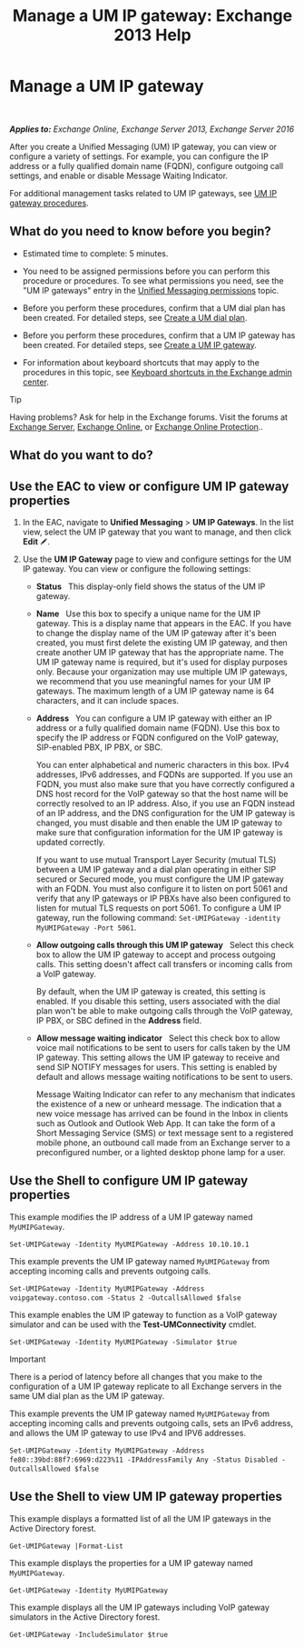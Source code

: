 ﻿---
title: 'Manage a UM IP gateway: Exchange 2013 Help'
TOCTitle: Manage a UM IP gateway
ms:assetid: 387e540f-8c59-42d2-a423-99fcf97e00aa
ms:mtpsurl: https://technet.microsoft.com/en-us/library/Aa997283(v=EXCHG.150)
ms:contentKeyID: 49315390
ms.date: 12/10/2017
mtps_version: v=EXCHG.150
f1_keywords:
- Microsoft.Exchange.Management.SnapIn.Esm.Servers.UnifiedMessaging.UMIPGatewayGeneralPropertyPageControl
---

# Manage a UM IP gateway

 

_**Applies to:** Exchange Online, Exchange Server 2013, Exchange Server 2016_


After you create a Unified Messaging (UM) IP gateway, you can view or configure a variety of settings. For example, you can configure the IP address or a fully qualified domain name (FQDN), configure outgoing call settings, and enable or disable Message Waiting Indicator.

For additional management tasks related to UM IP gateways, see [UM IP gateway procedures](https://docs.microsoft.com/en-us/exchange/voice-mail-unified-messaging/connect-voice-mail-system/um-ip-gateway-procedures).

## What do you need to know before you begin?

  - Estimated time to complete: 5 minutes.

  - You need to be assigned permissions before you can perform this procedure or procedures. To see what permissions you need, see the "UM IP gateways" entry in the [Unified Messaging permissions](unified-messaging-permissions-exchange-2013-help.md) topic.

  - Before you perform these procedures, confirm that a UM dial plan has been created. For detailed steps, see [Create a UM dial plan](https://docs.microsoft.com/en-us/exchange/voice-mail-unified-messaging/connect-voice-mail-system/create-um-dial-plan).

  - Before you perform these procedures, confirm that a UM IP gateway has been created. For detailed steps, see [Create a UM IP gateway](https://docs.microsoft.com/en-us/exchange/voice-mail-unified-messaging/connect-voice-mail-system/create-um-ip-gateway).

  - For information about keyboard shortcuts that may apply to the procedures in this topic, see [Keyboard shortcuts in the Exchange admin center](keyboard-shortcuts-in-the-exchange-admin-center-exchange-online-protection-help.md).


> [!TIP]
> Having problems? Ask for help in the Exchange forums. Visit the forums at <A href="https://go.microsoft.com/fwlink/p/?linkid=60612">Exchange Server</A>, <A href="https://go.microsoft.com/fwlink/p/?linkid=267542">Exchange Online</A>, or <A href="https://go.microsoft.com/fwlink/p/?linkid=285351">Exchange Online Protection</A>..



## What do you want to do?

## Use the EAC to view or configure UM IP gateway properties

1.  In the EAC, navigate to **Unified Messaging** \> **UM IP Gateways**. In the list view, select the UM IP gateway that you want to manage, and then click **Edit** ![Edit icon](images/JJ218640.6f53ccb2-1f13-4c02-bea0-30690e6ea71d(EXCHG.150).gif "Edit icon").

2.  Use the **UM IP Gateway** page to view and configure settings for the UM IP gateway. You can view or configure the following settings:
    
      - **Status**   This display-only field shows the status of the UM IP gateway.
    
      - **Name**   Use this box to specify a unique name for the UM IP gateway. This is a display name that appears in the EAC. If you have to change the display name of the UM IP gateway after it's been created, you must first delete the existing UM IP gateway, and then create another UM IP gateway that has the appropriate name. The UM IP gateway name is required, but it's used for display purposes only. Because your organization may use multiple UM IP gateways, we recommend that you use meaningful names for your UM IP gateways. The maximum length of a UM IP gateway name is 64 characters, and it can include spaces.
    
      - **Address**   You can configure a UM IP gateway with either an IP address or a fully qualified domain name (FQDN). Use this box to specify the IP address or FQDN configured on the VoIP gateway, SIP-enabled PBX, IP PBX, or SBC.
        
        You can enter alphabetical and numeric characters in this box. IPv4 addresses, IPv6 addresses, and FQDNs are supported. If you use an FQDN, you must also make sure that you have correctly configured a DNS host record for the VoIP gateway so that the host name will be correctly resolved to an IP address. Also, if you use an FQDN instead of an IP address, and the DNS configuration for the UM IP gateway is changed, you must disable and then enable the UM IP gateway to make sure that configuration information for the UM IP gateway is updated correctly.
        
        If you want to use mutual Transport Layer Security (mutual TLS) between a UM IP gateway and a dial plan operating in either SIP secured or Secured mode, you must configure the UM IP gateway with an FQDN. You must also configure it to listen on port 5061 and verify that any IP gateways or IP PBXs have also been configured to listen for mutual TLS requests on port 5061. To configure a UM IP gateway, run the following command: `Set-UMIPGateway -identity MyUMIPGateway -Port 5061`.
    
      - **Allow outgoing calls through this UM IP gateway**   Select this check box to allow the UM IP gateway to accept and process outgoing calls. This setting doesn't affect call transfers or incoming calls from a VoIP gateway.
        
        By default, when the UM IP gateway is created, this setting is enabled. If you disable this setting, users associated with the dial plan won't be able to make outgoing calls through the VoIP gateway, IP PBX, or SBC defined in the **Address** field.
    
      - **Allow message waiting indicator**   Select this check box to allow voice mail notifications to be sent to users for calls taken by the UM IP gateway. This setting allows the UM IP gateway to receive and send SIP NOTIFY messages for users. This setting is enabled by default and allows message waiting notifications to be sent to users.
        
        Message Waiting Indicator can refer to any mechanism that indicates the existence of a new or unheard message. The indication that a new voice message has arrived can be found in the Inbox in clients such as Outlook and Outlook Web App. It can take the form of a Short Messaging Service (SMS) or text message sent to a registered mobile phone, an outbound call made from an Exchange server to a preconfigured number, or a lighted desktop phone lamp for a user.

## Use the Shell to configure UM IP gateway properties

This example modifies the IP address of a UM IP gateway named `MyUMIPGateway`.

    Set-UMIPGateway -Identity MyUMIPGateway -Address 10.10.10.1

This example prevents the UM IP gateway named `MyUMIPGateway` from accepting incoming calls and prevents outgoing calls.

    Set-UMIPGateway -Identity MyUMIPGateway -Address voipgateway.contoso.com -Status 2 -OutcallsAllowed $false

This example enables the UM IP gateway to function as a VoIP gateway simulator and can be used with the **Test-UMConnectivity** cmdlet.

    Set-UMIPGateway -Identity MyUMIPGateway -Simulator $true


> [!IMPORTANT]
> There is a period of latency before all changes that you make to the configuration of a UM IP gateway replicate to all Exchange servers in the same UM dial plan as the UM IP gateway.



This example prevents the UM IP gateway named `MyUMIPGateway` from accepting incoming calls and prevents outgoing calls, sets an IPv6 address, and allows the UM IP gateway to use IPv4 and IPV6 addresses.

    Set-UMIPGateway -Identity MyUMIPGateway -Address fe80::39bd:88f7:6969:d223%11 -IPAddressFamily Any -Status Disabled -OutcallsAllowed $false

## Use the Shell to view UM IP gateway properties

This example displays a formatted list of all the UM IP gateways in the Active Directory forest.

    Get-UMIPGateway |Format-List

This example displays the properties for a UM IP gateway named `MyUMIPGateway`.

    Get-UMIPGateway -Identity MyUMIPGateway

This example displays all the UM IP gateways including VoIP gateway simulators in the Active Directory forest.

    Get-UMIPGateway -IncludeSimulator $true


